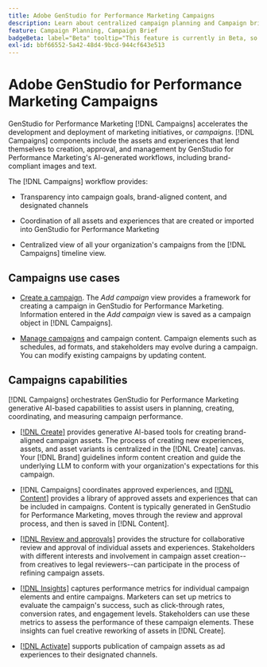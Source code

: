 ```yaml
---
title: Adobe GenStudio for Performance Marketing Campaigns
description: Learn about centralized campaign planning and Campaign brief creation.
feature: Campaign Planning, Campaign Brief
badgeBeta: label="Beta" tooltip="This feature is currently in Beta, so some functionality may be limited or subject to change."
exl-id: bbf66552-5a42-48d4-9bcd-944cf643e513
---
```

# Adobe GenStudio for Performance Marketing Campaigns

GenStudio for Performance Marketing [!DNL Campaigns] accelerates the development and deployment of marketing initiatives, or _campaigns_. [!DNL Campaigns] components include the assets and experiences that lend themselves to creation, approval, and management by GenStudio for Performance Marketing's AI-generated workflows, including brand-compliant images and text.

The [!DNL Campaigns] workflow provides: 

* Transparency into campaign goals, brand-aligned content, and designated channels

* Coordination of all assets and experiences that are created or imported into GenStudio for Performance Marketing

* Centralized view of all your organization's campaigns from the [!DNL Campaigns] timeline view.

## Campaigns use cases

* [Create a campaign](create-campaign.md). The _Add campaign_ view provides a framework for creating a campaign in GenStudio for Performance Marketing. Information entered in the _Add campaign_ view is saved as a campaign object in [!DNL Campaigns]. 

* [Manage campaigns](manage-campaign.md) and campaign content. Campaign elements such as schedules, ad formats, and stakeholders may evolve during a campaign. You can modify existing campaigns by updating content.

## Campaigns capabilities

[!DNL Campaigns] orchestrates GenStudio for Performance Marketing generative AI-based capabilities to assist users in planning, creating, coordinating, and measuring campaign performance.

* [[!DNL Create]](/help/user-guide/create/overview.md) provides generative AI-based tools for creating brand-aligned campaign assets. The process of creating new experiences, assets, and asset variants is centralized in the [!DNL Create] canvas. Your [!DNL Brand] guidelines inform content creation and guide the underlying LLM to conform with your organization's expectations for this campaign. 

* [!DNL Campaigns] coordinates approved experiences, and [[!DNL Content]](/help/user-guide/content/overview.md) provides a library of approved assets and experiences that can be included in campaigns. Content is typically generated in GenStudio for Performance Marketing, moves through the review and approval process, and then is saved in [!DNL Content].

* [[!DNL Review and approvals]](/help/user-guide/approvals/overview.md) provides the structure for collaborative review and approval of individual assets and experiences. Stakeholders with different interests and involvement in campaign asset creation--from creatives to legal reviewers--can participate in the process of refining campaign assets.

* [[!DNL Insights]](/help/user-guide/insights/overview.md) captures performance metrics for individual campaign elements and entire campaigns. Marketers can set up metrics to evaluate the campaign's success, such as click-through rates, conversion rates, and engagement levels. Stakeholders can use these metrics to assess the performance of these campaign elements. These insights can fuel creative reworking of assets in [!DNL Create].

* [[!DNL Activate]](/help/user-guide/activation/overview.md) supports publication of campaign assets as ad experiences to their designated channels.
